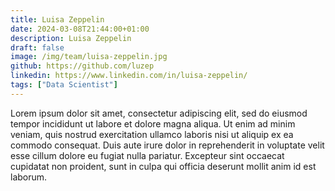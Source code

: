 ```yaml
---
title: Luisa Zeppelin
date: 2024-03-08T21:44:00+01:00
description: Luisa Zeppelin
draft: false
image: /img/team/luisa-zeppelin.jpg
github: https://github.com/luzep
linkedin: https://www.linkedin.com/in/luisa-zeppelin/
tags: ["Data Scientist"]
---
```


Lorem ipsum dolor sit amet, consectetur adipiscing elit, sed do eiusmod tempor incididunt ut labore et dolore magna aliqua. Ut enim ad minim veniam, quis nostrud exercitation ullamco laboris nisi ut aliquip ex ea commodo consequat. Duis aute irure dolor in reprehenderit in voluptate velit esse cillum dolore eu fugiat nulla pariatur. Excepteur sint occaecat cupidatat non proident, sunt in culpa qui officia deserunt mollit anim id est laborum.
